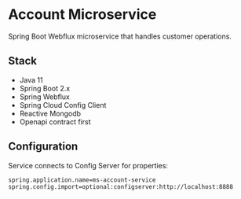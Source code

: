 # Account Microservice

Spring Boot Webflux microservice that handles customer operations.

## Stack
- Java 11
- Spring Boot 2.x
- Spring Webflux
- Spring Cloud Config Client
- Reactive Mongodb
- Openapi contract first

## Configuration
Service connects to Config Server for properties:
```properties
spring.application.name=ms-account-service
spring.config.import=optional:configserver:http://localhost:8888